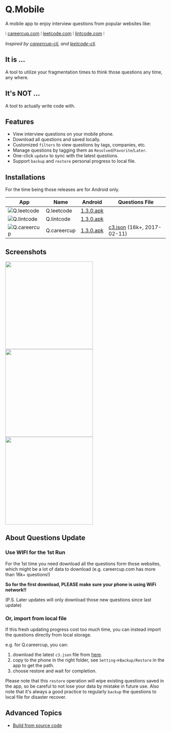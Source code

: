 # Q.Mobile

A mobile app to enjoy interview questions from popular websites like:

⦙  [careercup.com](https://careercup.com/page)
⦙  [leetcode.com](https://leetcode.com/problemset/algorithms/)
⦙  [lintcode.com](http://www.lintcode.com/en/problem/) ⦙ 

*Inspired by [careercup-cli](https://github.com/skygragon/careercup-cli), and [leetcode-cli](https://github.com/skygragon/leetcode-cli).*

## It is ...

A tool to utilize your fragmentation times to think those questions any time, any where.

## It's NOT ...

A tool to actually write code with.

## Features

* View interview questions on your mobile phone.
* Download all questions and saved locally.
* Customized `filters` to view questions by tags, companies, etc.
* Manage questions by tagging them as `Resolved`/`Favorite`/`Later`.
* One-click `update` to sync with the latest questions.
* Support `backup` and `restore` personal progress to local file.

## Installations

For the time being those releases are for Android only.

|App|Name    |Android|Questions File|
|---|--------|-------|--------------|
|![Q.leetcode](https://github.com/skygragon/Q.mobile/raw/master/screenshots/Q.leetcode.64.png)|Q.leetcode |[1.3.0.apk](https://github.com/skygragon/Q.mobile/releases/download/1.3.0/Q.leetcode-1.3.0-android-3fdc208.apk) ||
|![Q.lintcode](https://github.com/skygragon/Q.mobile/raw/master/screenshots/Q.lintcode.64.png)|Q.lintcode |[1.3.0.apk](https://github.com/skygragon/Q.mobile/releases/download/1.3.0/Q.lintcode-1.3.0-android-08a7dfa.apk) ||
|![Q.careercup](https://github.com/skygragon/Q.mobile/raw/master/screenshots/Q.careercup.64.png)|Q.careercup|[1.3.0.apk](https://github.com/skygragon/Q.mobile/releases/download/1.3.0/Q.careercup-1.3.0-android-1ee2d2c.apk)|[c3.json](https://github.com/skygragon/Q.mobile/releases/download/1.2.0/c3.json) (16k+, 2017-02-11)|

## Screenshots

<kbd><img src="https://github.com/skygragon/Q.mobile/blob/master/screenshots/dashboard.png" width="275" /></kbd>
<kbd><img src="https://github.com/skygragon/Q.mobile/blob/master/screenshots/question.png" width="275" /></kbd>
<kbd><img src="https://github.com/skygragon/Q.mobile/blob/master/screenshots/setting.png" width="275" /></kbd>

## About Questions Update

### Use WIFI for the 1st Run

For the 1st time you need download all the questions form those websites, which might be a lot of data to download (e.g. careercup.com has more than 16k+ questions!)

**So for the first download, PLEASE make sure your phone is using WiFi network!!**

(P.S. Later updates will only download those new questions since last update)

### Or, import from local file

If this fresh updating progress cost too much time, you can instead import the questions directly from local storage.

e.g. for Q.careercup, you can:

1. download the latest `c3.json` file from [here](https://github.com/skygragon/Q.mobile/releases).
2. copy to the phone in the right folder, see `Setting`->`Backup/Restore` in the app to get the path.
3. choose restore and wait for completion.

Please note that this `restore` operation will wipe existing questions saved in the app, so be careful to not lose your data by mistake in future use. Also note that it's always a good practice to regularly `backup` the questions to local file for disaster recover.

## Advanced Topics

* [Build from source code](https://github.com/skygragon/Q.mobile/blob/master/docs/build.md)


